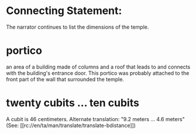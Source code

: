 # Connecting Statement:

The narrator continues to list the dimensions of the temple.

# portico

an area of a building made of columns and a roof that leads to and connects with the building's entrance door. This portico was probably attached to the front part of the wall that surrounded the temple.

# twenty cubits ... ten cubits

A cubit is 46 centimeters. Alternate translation: "9.2 meters ... 4.6 meters" (See: [[rc://en/ta/man/translate/translate-bdistance]])

